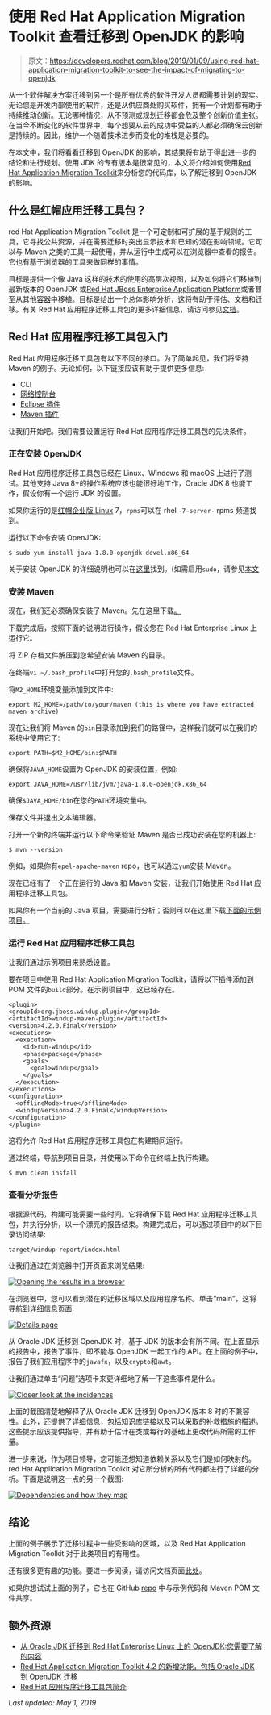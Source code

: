 # 使用 Red Hat Application Migration Toolkit 查看迁移到 OpenJDK 的影响

> 原文：<https://developers.redhat.com/blog/2019/01/09/using-red-hat-application-migration-toolkit-to-see-the-impact-of-migrating-to-openjdk>

从一个软件解决方案迁移到另一个是所有优秀的软件开发人员都需要计划的现实。无论您是开发内部使用的软件，还是从供应商处购买软件，拥有一个计划都有助于持续推动创新。无论哪种情况，从不预测或规划迁移都会危及整个创新价值主张。在当今不断变化的软件世界中，每个想要从云的成功中受益的人都必须确保云创新是持续的。因此，维护一个随着技术进步而变化的堆栈是必要的。

在本文中，我们将看看迁移到 OpenJDK 的影响，其结果将有助于得出进一步的结论和进行规划。使用 JDK 的专有版本是很常见的，本文将介绍如何使用[Red Hat Application Migration Toolkit](https://developers.redhat.com/products/rhamt/overview/)来分析您的代码库，以了解迁移到 OpenJDK 的影响。

## 什么是红帽应用迁移工具包？

red Hat Application Migration Toolkit 是一个可定制和可扩展的基于规则的工具，它寻找公共资源，并在需要迁移时突出显示技术和已知的潜在影响领域。它可以与 Maven 之类的工具一起使用，并从运行中生成可以在浏览器中查看的报告。它也有基于浏览器的工具来做同样的事情。

目标是提供一个像 Java 这样的技术的使用的高层次视图，以及如何将它们移植到最新版本的 OpenJDK 或[Red Hat JBoss Enterprise Application Platform](https://developers.redhat.com/products/eap/overview/)或者甚至从其他[容器](https://developers.redhat.com/blog/category/containers/)中移植。目标是给出一个总体影响分析，这将有助于评估、文档和迁移。有关 Red Hat 应用程序迁移工具包的更多详细信息，请访问参见[文档](https://access.redhat.com/documentation/en-us/red_hat_application_migration_toolkit/4.2/html-single/getting_started_guide/#about_gs_guide)。

## Red Hat 应用程序迁移工具包入门

Red Hat 应用程序迁移工具包有以下不同的接口。为了简单起见，我们将坚持 Maven 的例子。无论如何，以下链接应该有助于提供更多信息:

*   CLI
*   [网络控制台](https://access.redhat.com/documentation/en-us/red_hat_application_migration_toolkit/4.2/html-single/getting_started_guide/#about_the_web_console)
*   [Eclipse 插件](https://access.redhat.com/documentation/en-us/red_hat_application_migration_toolkit/4.2/html-single/getting_started_guide/#about_the_plugin)
*   [Maven 插件](https://access.redhat.com/documentation/en-us/red_hat_application_migration_toolkit/4.2/html-single/getting_started_guide/#about_maven)

让我们开始吧。我们需要设置运行 Red Hat 应用程序迁移工具包的先决条件。

### 正在安装 OpenJDK

Red Hat 应用程序迁移工具包已经在 Linux、Windows 和 macOS 上进行了测试。其他支持 Java 8+的操作系统应该也能很好地工作，Oracle JDK 8 也能工作，假设你有一个运行 JDK 的设置。

如果你运行的是[红帽企业版 Linux](https://developers.redhat.com/products/rhel/overview/) 7，`rpms`可以在 rhel `-7-server-` rpms 频道找到。

运行以下命令安装 OpenJDK:

```
$ sudo yum install java-1.8.0-openjdk-devel.x86_64
```

关于安装 OpenJDK 的详细说明也可以在[这里](https://developers.redhat.com/blog/2018/11/05/migrating-from-oracle-jdk-to-openjdk-on-red-hat-enterprise-linux-what-you-need-to-know/)找到。(如需启用`sudo`，请参见[本文](https://developers.redhat.com/blog/2018/08/15/how-to-enable-sudo-on-rhel/)

### 安装 Maven

现在，我们还必须确保安装了 Maven。先在这里下载[。](http://maven.apache.org/download.cgi)

下载完成后，按照下面的说明进行操作，假设您在 Red Hat Enterprise Linux 上运行它。

将 ZIP 存档文件解压到您希望安装 Maven 的目录。

在终端`vi ~/.bash_profile`中打开您的`.bash_profile`文件。

将`M2_HOME`环境变量添加到文件中:

```
export M2_HOME=/path/to/your/maven (this is where you have extracted maven archive)
```

现在让我们将 Maven 的`bin`目录添加到我们的路径中，这样我们就可以在我们的系统中使用它了:

```
export PATH=$M2_HOME/bin:$PATH
```

确保将`JAVA_HOME`设置为 OpenJDK 的安装位置，例如:

```
export JAVA_HOME=/usr/lib/jvm/java-1.8.0-openjdk.x86_64
```

确保`$JAVA_HOME/bin`在您的`PATH`环境变量中。

保存文件并退出文本编辑器。

打开一个新的终端并运行以下命令来验证 Maven 是否已成功安装在您的机器上:

```
$ mvn --version
```

例如，如果你有`epel-apache-maven` repo，也可以通过`yum`安装 Maven。

现在已经有了一个正在运行的 Java 和 Maven 安装，让我们开始使用 Red Hat 应用程序迁移工具包。

如果你有一个当前的 Java 项目，需要进行分析；否则可以在这里下载[下面的示例项目。](https://github.com/sshaaf/jdk-migration-example)

### 运行 Red Hat 应用程序迁移工具包

让我们通过示例项目来熟悉设置。

要在项目中使用 Red Hat Application Migration Toolkit，请将以下插件添加到 POM 文件的`build`部分。在示例项目中，这已经存在。

```
<plugin>
<groupId>org.jboss.windup.plugin</groupId>
<artifactId>windup-maven-plugin</artifactId>
<version>4.2.0.Final</version>
<executions>
  <execution>
    <id>run-windup</id>
    <phase>package</phase>
    <goals>
      <goal>windup</goal>
    </goals>
  </execution>
</executions>
<configuration>
  <offlineMode>true</offlineMode>
  <windupVersion>4.2.0.Final</windupVersion>
</configuration>
</plugin>
```

这将允许 Red Hat 应用程序迁移工具包在构建期间运行。

通过终端，导航到项目目录，并使用以下命令在终端上执行构建。

```
$ mvn clean install
```

### 查看分析报告

根据源代码，构建可能需要一些时间。它将确保下载 Red Hat 应用程序迁移工具包，并执行分析，以一个漂亮的报告结束。构建完成后，可以通过项目中的以下目录访问结果:

```
target/windup-report/index.html
```

让我们通过在浏览器中打开页面来浏览结果:

[![Opening the results in a browser](img/e7500da1e1042aa9c5b10421a2df5f31.png)](https://developers.redhat.com/blog/wp-content/uploads/2018/12/Screen-Shot-2018-12-18-at-10.30.00-AM.png)

在浏览器中，您可以看到潜在的迁移区域以及应用程序名称。单击“main”，这将导航到详细信息页面:

[![Details page](img/d718591b9e8ae9e863925d1a76ac0154.png)](https://developers.redhat.com/blog/wp-content/uploads/2018/12/Screen-Shot-2018-12-18-at-10.29.48-AM.png)

从 Oracle JDK 迁移到 OpenJDK 时，基于 JDK 的版本会有所不同。在上面显示的报告中，报告了事件，即不能与 OpenJDK 一起工作的 API。在上面的例子中，报告了我们应用程序中的`javafx`，以及`crypto`和`awt`。

让我们通过单击“问题”选项卡来更详细地了解一下这些事件是什么。

[![Closer look at the incidences](img/8f77b59264b50f7eadc437102a4a7a48.png)](https://developers.redhat.com/blog/wp-content/uploads/2018/12/Screen-Shot-2018-12-18-at-10.30.17-AM.png)

上面的截图清楚地解释了从 Oracle JDK 迁移到 OpenJDK 版本 8 时的不兼容性。此外，还提供了详细信息，包括知识库链接以及可以采取的补救措施的描述。这些提示应该提供指导，并有助于估计在类或每行的基础上更改代码所需的工作量。

进一步来说，作为项目领导，您可能还想知道依赖关系以及它们是如何映射的。red Hat Application Migration Toolkit 对它所分析的所有代码都进行了详细的分析。下面是说明这一点的另一个截图:

[![Dependencies and how they map](img/4c9c5b1a87854e4a340435bdc4a6996d.png)](https://developers.redhat.com/blog/wp-content/uploads/2018/12/Screen-Shot-2018-12-18-at-10.30.29-AM.png)

## 结论

上面的例子展示了迁移过程中一些受影响的区域，以及 Red Hat Application Migration Toolkit 对于此类项目的有用性。

还有很多更有趣的功能。要进一步阅读，请访问文档页面[此处](https://access.redhat.com/documentation/en-us/red_hat_application_migration_toolkit/4.2/)。

如果你想试试上面的例子，它也在 GitHub [repo](https://github.com/sshaaf/jdk-migration-example.git) 中与示例代码和 Maven POM 文件共享。

## 额外资源

*   [从 Oracle JDK 迁移到 Red Hat Enterprise Linux 上的 OpenJDK:您需要了解的内容](https://developers.redhat.com/blog/2018/11/05/migrating-from-oracle-jdk-to-openjdk-on-red-hat-enterprise-linux-what-you-need-to-know/)
*   [Red Hat Application Migration Toolkit 4.2 的新增功能，包括 Oracle JDK 到 OpenJDK 迁移](https://www.redhat.com/en/blog/whats-new-red-hat-application-migration-toolkit-42-including-oraclejdk-openjdk-migration?source=bloglisting)
*   [Red Hat 应用程序迁移工具包简介](https://developers.redhat.com/blog/2018/06/01/an-introduction-to-red-hat-application-migration-toolkit/)

*Last updated: May 1, 2019*
